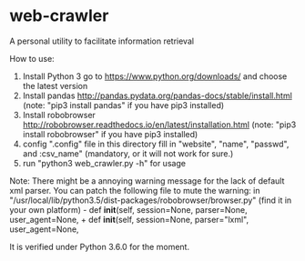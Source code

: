 # web-crawler
A personal utility to facilitate information retrieval

How to use:
1. Install Python 3
   go to https://www.python.org/downloads/ and choose the latest version
2. Install pandas
   http://pandas.pydata.org/pandas-docs/stable/install.html
   (note: "pip3 install pandas" if you have pip3 installed)
3. Install robobrowser
   http://robobrowser.readthedocs.io/en/latest/installation.html
   (note: "pip3 install robobrowser" if you have pip3 installed)
4. config ".config" file in this directory
   fill in "website", "name", "passwd", and :csv_name" (mandatory, or it will not work for sure.)
5. run "python3 web_crawler.py -h" for usage

Note:
There might be a annoying warning message for the lack of default xml parser.
You can patch the following file to mute the warning:
    in "/usr/local/lib/python3.5/dist-packages/robobrowser/browser.py" (find it in your own platform)
    - def __init__(self, session=None, parser=None, user_agent=None,
    + def __init__(self, session=None, parser="lxml", user_agent=None,


It is verified under Python 3.6.0 for the moment.

